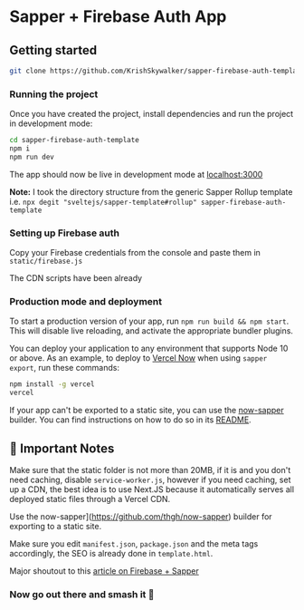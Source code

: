 # Sapper + Firebase Auth App

## Getting started
```bash
git clone https://github.com/KrishSkywalker/sapper-firebase-auth-template.git
```

### Running the project
Once you have created the project, install dependencies and run the project in development mode:
```bash
cd sapper-firebase-auth-template
npm i
npm run dev
```

The app should now be live in development mode at [localhost:3000](localhost:3000)

**Note:** I took the directory structure from the generic Sapper Rollup template i.e. `npx degit "sveltejs/sapper-template#rollup" sapper-firebase-auth-template`

### Setting up Firebase auth
Copy your Firebase credentials from the console and paste them in `static/firebase.js`

The CDN scripts have been already

### Production mode and deployment

To start a production version of your app, run `npm run build && npm start`. This will disable live reloading, and activate the appropriate bundler plugins.

You can deploy your application to any environment that supports Node 10 or above. As an example, to deploy to [Vercel Now](https://vercel.com) when using `sapper export`, run these commands:

```bash
npm install -g vercel
vercel
```

If your app can't be exported to a static site, you can use the [now-sapper](https://github.com/thgh/now-sapper) builder. You can find instructions on how to do so in its [README](https://github.com/thgh/now-sapper#basic-usage).

## 📝 Important Notes
Make sure that the static folder is not more than 20MB, if it is and you don't need caching, disable `service-worker.js`, however if you need caching, set up a CDN, the best idea is to use Next.JS because it automatically serves all deployed static files through a Vercel CDN.

Use the now-sapper](https://github.com/thgh/now-sapper) builder for exporting to a static site.

Make sure you edit `manifest.json`, `package.json` and the meta tags accordingly, the SEO is already done in `template.html`.

Major shoutout to this [article on Firebase + Sapper](https://medium.com/swlh/authentication-with-sapper-firebase-d3b060ad30e5)
### Now go out there and smash it 👊